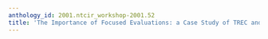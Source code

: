 ```yaml
---
anthology_id: 2001.ntcir_workshop-2001.52
title: 'The Importance of Focused Evaluations: a Case Study of TREC and DUC"'
---
```

